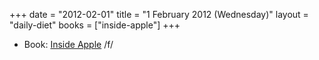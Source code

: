 +++
date = "2012-02-01"
title = "1 February 2012 (Wednesday)"
layout = "daily-diet"
books = ["inside-apple"]
+++

<ul>
<li class="entry books">Book: <a href="/books/inside-apple">Inside Apple</a> /f/</li>
</ul>